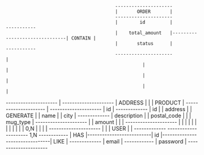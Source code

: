                                             ---------------------
                                            |       ORDER       |
                                            ---------------------
                                            |        id         |                               -----------
                                            |    total_amount   |-------------------------------| CONTAIN |
                                            |       status      |                               -----------
                                            ---------------------                                    |
                                                      |                                              |
                                                      |                                              |
                                                      |                                              |
---------------------                                 |                                     ---------------------
|       ADDRESS     |                                 |                                     |      PRODUCT      |
---------------------                                 |                                     ---------------------
|        id         |                           -------------                               |        id         |
|       address     |                           |  GENERATE |                               |       name        |
|        city       |                           -------------                               |    description    |
|    postal_code    |                                 |                                     |      mug_type     |
---------------------                                 |                                     |       amount      |
          |                                           |                                     ---------------------
          |                                           |                                               |
          |                                           |                                               |
          |                                           |                                               |
          |                                           |                                               | 0,N
          |                                           |                                               |
          |                                 ---------------------                                     |
          |                                 |       USER        |                                     |
     -------------                          ---------------------             1,N                ------------
     |    HAS    |--------------------------|        id         |--------------------------------|   LIKE   |
     -------------                          |       email       |                                ------------
                                            |      password     |
                                            ---------------------